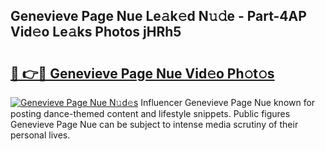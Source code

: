 ## Genevieve Page Nue Le𝚊k𝚎d N𝚞𝚍e - Part-4AP Vid𝚎o Le𝚊ks Photos jHRh5

# <h2><a href="http://fb6spt.evod.top/?m=Genevieve+Page+Nue">🔗 👉🔴 Genevieve Page Nue Vid𝚎o Ph𝚘t𝚘s</a></h2>

[![Genevieve Page Nue N𝚞d𝚎s](https://i.imgur.com/8V9OHl7.gif)](http://fb6spt.evod.top/?m=Genevieve+Page+Nue)
Influencer Genevieve Page Nue known for posting dance-themed content and lifestyle snippets. Public figures Genevieve Page Nue can be subject to intense media scrutiny of their personal lives. 

